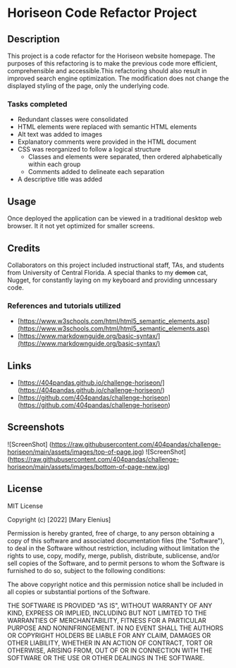 # Horiseon Code Refactor Project

## Description

This project is a code refactor for the Horiseon website homepage. The purposes of this refactoring is to make the previous code more efficient, comprehensible and accessible.This refactoring should also result in improved search engine optimization. The modification does not change the displayed styling of the page, only the underlying code.

### Tasks completed
* Redundant classes were consolidated
* HTML elements were replaced with semantic HTML elements
* Alt text was added to images
* Explanatory comments were provided in the HTML document
* CSS was reorganized to follow a logical structure
    * Classes and elements were separated, then ordered alphabetically within each group
    * Comments added to delineate each separation
* A descriptive title was added

## Usage

Once deployed the application can be viewed in a traditional desktop web browser.  It it not yet optimized for smaller screens.

## Credits
Collaborators on this project included instructional staff, TAs, and students from University of Central Florida.
A special thanks to my ~~demon~~ cat, Nugget, for constantly laying on my keyboard and providing unncessary code.

### References and tutorials utilized
* [https://www.w3schools.com/html/html5_semantic_elements.asp](https://www.w3schools.com/html/html5_semantic_elements.asp)
* [https://www.markdownguide.org/basic-syntax/](https://www.markdownguide.org/basic-syntax/)

## Links
* [https://404pandas.github.io/challenge-horiseon/] (https://404pandas.github.io/challenge-horiseon/)
* [https://github.com/404pandas/challenge-horiseon] (https://github.com/404pandas/challenge-horiseon)

## Screenshots
![ScreenShot] (https://raw.githubusercontent.com/404pandas/challenge-horiseon/main/assets/images/top-of-page.jpg)
![ScreenShot] (https://raw.githubusercontent.com/404pandas/challenge-horiseon/main/assets/images/bottom-of-page-new.jpg)

## License

MIT License

Copyright (c) [2022] [Mary Elenius]

Permission is hereby granted, free of charge, to any person obtaining a copy
of this software and associated documentation files (the "Software"), to deal
in the Software without restriction, including without limitation the rights
to use, copy, modify, merge, publish, distribute, sublicense, and/or sell
copies of the Software, and to permit persons to whom the Software is
furnished to do so, subject to the following conditions:

The above copyright notice and this permission notice shall be included in all
copies or substantial portions of the Software.

THE SOFTWARE IS PROVIDED "AS IS", WITHOUT WARRANTY OF ANY KIND, EXPRESS OR
IMPLIED, INCLUDING BUT NOT LIMITED TO THE WARRANTIES OF MERCHANTABILITY,
FITNESS FOR A PARTICULAR PURPOSE AND NONINFRINGEMENT. IN NO EVENT SHALL THE
AUTHORS OR COPYRIGHT HOLDERS BE LIABLE FOR ANY CLAIM, DAMAGES OR OTHER
LIABILITY, WHETHER IN AN ACTION OF CONTRACT, TORT OR OTHERWISE, ARISING FROM,
OUT OF OR IN CONNECTION WITH THE SOFTWARE OR THE USE OR OTHER DEALINGS IN THE
SOFTWARE.